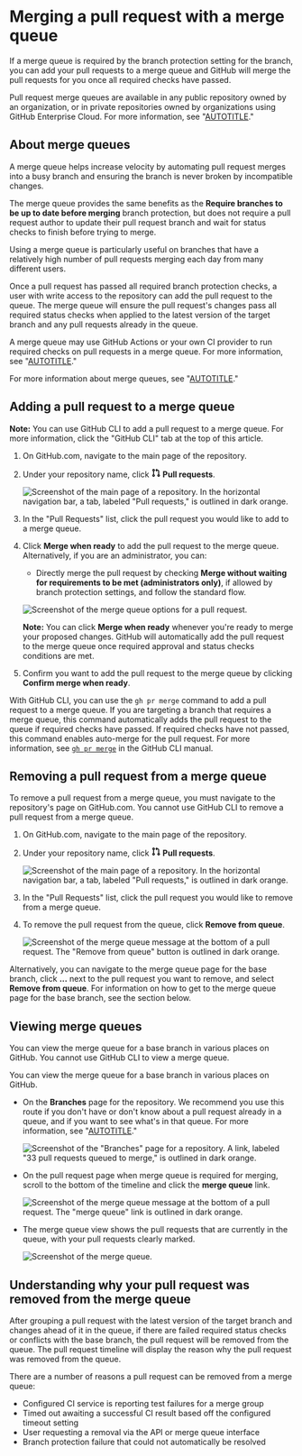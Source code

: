 # Merging a pull request with a merge queue

If a merge queue is required by the branch protection setting for the branch, you can add your pull requests to a merge queue and GitHub will merge the pull requests for you once all required checks have passed.

Pull request merge queues are available in any public repository owned by an organization, or in private repositories owned by organizations using GitHub Enterprise Cloud. For more information, see "[AUTOTITLE](/get-started/learning-about-github/githubs-plans)."

## About merge queues

A merge queue helps increase velocity by automating pull request merges into a busy branch and ensuring the branch is never broken by incompatible changes.

The merge queue provides the same benefits as the **Require branches to be up to date before merging** branch protection, but does not require a pull request author to update their pull request branch and wait for status checks to finish before trying to merge.

Using a merge queue is particularly useful on branches that have a relatively high number of pull requests merging each day from many different users.

Once a pull request has passed all required branch protection checks, a user with write access to the repository can add the pull request to the queue. The merge queue will ensure the pull request's changes pass all required status checks when applied to the latest version of the target branch and any pull requests already in the queue.

A merge queue may use GitHub Actions or your own CI provider to run required checks on pull requests in a merge queue. For more information, see "[AUTOTITLE](/actions)."

For more information about merge queues, see "[AUTOTITLE](/repositories/configuring-branches-and-merges-in-your-repository/configuring-pull-request-merges/managing-a-merge-queue)."

## Adding a pull request to a merge queue

<div class="ghd-tool webui">

<div class="ghd-spotlight ghd-spotlight-note border rounded-1 my-3 p-3 f5 color-border-accent-emphasis color-bg-accent">

**Note:** You can use GitHub CLI to add a pull request to a merge queue. For more information, click the "GitHub CLI" tab at the top of this article.

</div>

1. On GitHub.com, navigate to the main page of the repository.
1. Under your repository name, click <svg version="1.1" width="16" height="16" viewBox="0 0 16 16" class="octicon octicon-git-pull-request" aria-hidden="true"><path d="M1.5 3.25a2.25 2.25 0 1 1 3 2.122v5.256a2.251 2.251 0 1 1-1.5 0V5.372A2.25 2.25 0 0 1 1.5 3.25Zm5.677-.177L9.573.677A.25.25 0 0 1 10 .854V2.5h1A2.5 2.5 0 0 1 13.5 5v5.628a2.251 2.251 0 1 1-1.5 0V5a1 1 0 0 0-1-1h-1v1.646a.25.25 0 0 1-.427.177L7.177 3.427a.25.25 0 0 1 0-.354ZM3.75 2.5a.75.75 0 1 0 0 1.5.75.75 0 0 0 0-1.5Zm0 9.5a.75.75 0 1 0 0 1.5.75.75 0 0 0 0-1.5Zm8.25.75a.75.75 0 1 0 1.5 0 .75.75 0 0 0-1.5 0Z"></path></svg> **Pull requests**.

   ![Screenshot of the main page of a repository. In the horizontal navigation bar, a tab, labeled "Pull requests," is outlined in dark orange.](/assets/images/help/repository/repo-tabs-pull-requests.png)

1. In the "Pull Requests" list, click the pull request you would like to add to a merge queue.

1. Click **Merge when ready** to add the pull request to the merge queue. Alternatively, if you are an administrator, you can:

   - Directly merge the pull request by checking **Merge without waiting for requirements to be met (administrators only)**, if allowed by branch protection settings, and follow the standard flow.

   ![Screenshot of the merge queue options for a pull request.](/assets/images/help/pull_requests/merge-queue-options.png)

   <div class="ghd-spotlight ghd-spotlight-note border rounded-1 my-3 p-3 f5 color-border-accent-emphasis color-bg-accent">

   **Note:** You can click  **Merge when ready** whenever you're ready to merge your proposed changes. GitHub will automatically add the pull request to the merge queue once required approval and status checks conditions are met.

   </div>

1. Confirm you want to add the pull request to the merge queue by clicking  **Confirm merge when ready**.

</div>

<div class="ghd-tool cli">

With GitHub CLI, you can use the `gh pr merge` command to add a pull request to a merge queue. If you are targeting a branch that requires a merge queue, this command automatically adds the pull request to the queue if required checks have passed. If required checks have not passed, this command enables auto-merge for the pull request. For more information, see [`gh pr merge`](https://cli.github.com/manual/gh_pr_merge) in the GitHub CLI manual.

</div>

## Removing a pull request from a merge queue

<div class="ghd-tool cli">

To remove a pull request from a merge queue, you must navigate to the repository's page on GitHub.com. You cannot use GitHub CLI to remove a pull request from a merge queue.

</div>

1. On GitHub.com, navigate to the main page of the repository.
1. Under your repository name, click <svg version="1.1" width="16" height="16" viewBox="0 0 16 16" class="octicon octicon-git-pull-request" aria-hidden="true"><path d="M1.5 3.25a2.25 2.25 0 1 1 3 2.122v5.256a2.251 2.251 0 1 1-1.5 0V5.372A2.25 2.25 0 0 1 1.5 3.25Zm5.677-.177L9.573.677A.25.25 0 0 1 10 .854V2.5h1A2.5 2.5 0 0 1 13.5 5v5.628a2.251 2.251 0 1 1-1.5 0V5a1 1 0 0 0-1-1h-1v1.646a.25.25 0 0 1-.427.177L7.177 3.427a.25.25 0 0 1 0-.354ZM3.75 2.5a.75.75 0 1 0 0 1.5.75.75 0 0 0 0-1.5Zm0 9.5a.75.75 0 1 0 0 1.5.75.75 0 0 0 0-1.5Zm8.25.75a.75.75 0 1 0 1.5 0 .75.75 0 0 0-1.5 0Z"></path></svg> **Pull requests**.

   ![Screenshot of the main page of a repository. In the horizontal navigation bar, a tab, labeled "Pull requests," is outlined in dark orange.](/assets/images/help/repository/repo-tabs-pull-requests.png)

1. In the "Pull Requests" list, click the pull request you would like to remove from a merge queue.

1. To remove the pull request from the queue, click **Remove from queue**.

   ![Screenshot of the merge queue message at the bottom of a pull request. The "Remove from queue" button is outlined in dark orange.](/assets/images/help/pull_requests/remove-from-queue-button.png)

Alternatively, you can navigate to the merge queue page for the base branch, click **...** next to the pull request you want to remove, and select **Remove from queue**. For information on how to get to the merge queue page for the base branch, see the section below.

## Viewing merge queues

<div class="ghd-tool cli">

You can view the merge queue for a base branch in various places on GitHub. You cannot use GitHub CLI to view a merge queue.

</div>

<div class="ghd-tool webui">

You can view the merge queue for a base branch in various places on GitHub.

</div>

- On the **Branches** page for the repository. We recommend you use this route if you don't have or don't know about a pull request already in a queue, and if you want to see what's in that queue. For more information, see "[AUTOTITLE](/repositories/configuring-branches-and-merges-in-your-repository/managing-branches-in-your-repository/viewing-branches-in-your-repository)."

  ![Screenshot of the "Branches" page for a repository. A link, labeled "33 pull requests queued to merge," is outlined in dark orange.](/assets/images/help/pull_requests/merge-queue-branches-page.png)

- On the pull request page when merge queue is required for merging, scroll to the bottom of the timeline and click the **merge queue** link.

  ![Screenshot of the merge queue message at the bottom of a pull request. The "merge queue" link is outlined in dark orange.](/assets/images/help/pull_requests/merge-queue-link.png)

- The merge queue view shows the pull requests that are currently in the queue, with your pull requests clearly marked.

  ![Screenshot of the merge queue.](/assets/images/help/pull_requests/merge-queue-view.png)

## Understanding why your pull request was removed from the merge queue

After grouping a pull request with the latest version of the target branch and changes ahead of it in the queue, if there are failed required status checks or conflicts with the base branch, the pull request will be removed from the queue. The pull request timeline will display the reason why the pull request was removed from the queue.

There are a number of reasons a pull request can be removed from a merge queue:

- Configured CI service is reporting test failures for a merge group
- Timed out awaiting a successful CI result based off the configured timeout setting
- User requesting a removal via the API or merge queue interface
- Branch protection failure that could not automatically be resolved
